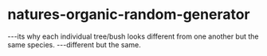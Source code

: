 # natures-organic-random-generator
---its why each individual tree/bush looks different from one another but the same species. 
---different but the same.
